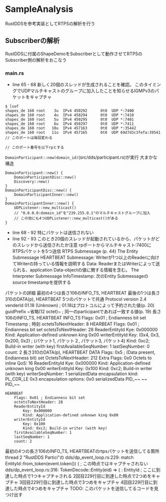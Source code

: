 # SampleAnalysis
RustDDSを参考実装としてRTPSの解析を行う

## Subscriberの解析
RustDDSに付属のShapeDemoをSubscriberとして動作させてRTPSのSubscriber側の解析をおこなう

### main.rs
- line 65 - 68
新しく20個のスレッドが生成されることを確認。
このタイミングでUDPマルチキャストのグループに加入したことを知らせるIGMPv3のパケットをキャプチャ
```
$ lsof
shapes_de 160 root    3u  IPv4 450292      0t0  UDP *:7400
shapes_de 160 root    4u  IPv4 450294      0t0  UDP *:7410
shapes_de 160 root    5u  IPv4 450295      0t0  UDP *:7401
shapes_de 160 root    6u  IPv4 450297      0t0  UDP *:7411
shapes_de 160 root   10u  IPv4 457163      0t0  UDP *:35442
shapes_de 160 root   11u  IPv4 457165      0t0  UDP 69d7d3c3fefa:39541 // このポートは毎回変わる
                                                                        // このポート番号を以下rpとする
```
`DomainParticipant::new(domain_id)`(src/dds/participant.rs)が実行
大まかな構造
```
DomainParticipant::new() {
    DomainParticipantDisc::new()
    Discovery::new()
}
DomainParticipantDisc::new() {
    DomainParticipantInner::new()
}
DomainParticipantInner::new() {
    UDPListener::new_multicast()
    // "0.0.0.0:domain_id"を"239.255.0.1"のマルチキャストグループに加入
    // この他にも4つUDPListener::new_multicast()がある
}
```



- line 68 - 92
特にパケットは送信されない
- line 92 - 93
このとき20個のスレッドが起動されているから、パケットがどのスレッドから送信されたか注意
rpポートからマルチキャスト:7400にRTPSパケットを5つ送信
RTPS Submessage (p. 44)
    The Entity Submessage
        HEARTBEAT Submessage: Writerが1つ以上のReaderに向けてWriterの持っている情報を説明する
        Data: ReaderまたはWriterによって送られる、application Data-objectの値に関する情報を含む。
    The Interpreter Submessage
        InfoTimestamp: 次のEntity Submessageのsource timestampを提供する

パケットの詳細
最初の4つは長さ106のINFO_TS, HEARTBEAT
最後の1つは長さ310のDATA(p), HEARTBEAT
5つのパケットで共通
    Protocol version 2.4
    venderId 01.18 (Unknown) ; 01.18はプロトコルによって予約された値(p. 20)
    guidPrefix ~省略(12 octet)~ ; 同一のparticipantであれば一致する値(p. 19)
長さ106のINFO_TS, HEARTBEAT
    INFO_TS
        Flags: 0x01 ; Endianness bit set
        Timestamp ; 時刻
        octetsToNextHeader: 8
    HEARBEAT
        Flags: 0x01 ; Endianness bit set
        octetsToNextHeader: 28
        ReaderEntityId
            Kye: 0x000000
            Kind: Application-defined unknown king 0x00
        writerEntityId
            Key: (0x4, 0x3, 0x200, 0x2) ;  (パケット1, パケット２, パケット3, パケット4)
            Kind: 0xc2; Build-in writer (with key)
        firstAvailableSeqNumber: 1
        lastSeqNumber: 0
        count: 2
長さ310のDATA(p), HEARTBEAT
    DATA
        Flags: 0x5 ; (Data present, Endianness bit) set
        OctetsToNextHeader: 212
        Extra Flags: 0x0
        Octets to inline QoS: 16
        ReaderEntityId
            Kye: 0x000000
            Kind: Application-defined unknown king 0x00
        writerEntityId
            Key: 0x100
            Kind: 0xc2; Build-in writer (with key)
        writerSeqNumber: 1
        serializedData
            encapsulation kind: PL_CDR_LE 0x3
            encapsulation options: 0x0
            serializedData
                PID_~~
                ~~
                PID_~~


    HEARBEAT
        Flags: 0x01 ; Endianness bit set
        octetsToNextHeader: 28
        ReaderEntityId
            Key: 0x000000
            Kind: Application-defined unknown king 0x00
        writerEntityId
            Key: 0x100
            Kind: 0xc2; Build-in writer (with key)
        firstAvailableSeqNumber: 1
        lastSeqNumber: 1
        count: 2

最初の4つの長さ106のINFO_TS, HEARTBEATのrtpsパケットを送信してる箇所
thread 2 "RustDDS Partici"の
dds/dp_event_loop.rs:229: match EntityId::from_token(event.token()) { ; この時点ではキャプチャされない
dds/dp_event_loop.rs:316: TokenDecode::Entity(eid) => { : EntityId ; ここに到達した時点で1つキャプチャされる
2回目229行目に到達した時点で2つめをキャプチャ
3回目229行目に到達した時点で3つめをキャプチャ
4回目229行目に到達した時点で4つめをキャプチャ
TODO: このパケットを送信してるコードを見つけ出す



